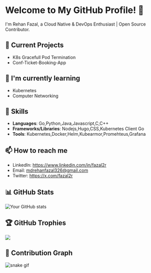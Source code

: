 # Welcome to My GitHub Profile! 👋

I'm Rehan Fazal, a Cloud Native & DevOps Enthusiast | Open Source Contributor.

## 🔭 Current Projects
- K8s Gracefull Pod Termination
- Conf-Ticket-Booking-App 

## 🌱 I'm currently learning
- Kubernetes
- Computer Networking

## 💼 Skills
- **Languages**: Go,Python,Java,Javascript,C,C++
- **Frameworks/Libraries**: Nodejs,Hugo,CSS,Kubernetes Client Go
- **Tools**: Kubernetes,Docker,Helm,Kubearmor,Promehteus,Grafana

## 📫 How to reach me
- LinkedIn: https://www.linkedin.com/in/fazal2r
- Email: mdrehanfazal326@gmail.com
- Twitter: https://x.com/fazal2r

## 📊 GitHub Stats
![Your GitHub stats](https://github-readme-stats.vercel.app/api?username=RehanFazal77&show_icons=true&theme=radical)

## 🏆 GitHub Trophies
![](https://github-profile-trophy.vercel.app/?username=RehanFazal77&theme=radical&no-frame=false&no-bg=true&margin-w=4)

## 🐍 Contribution Graph
![snake gif](https://github.com/RehanFazal77/RehanFazal77/blob/output/github-contribution-grid-snake.gif)

